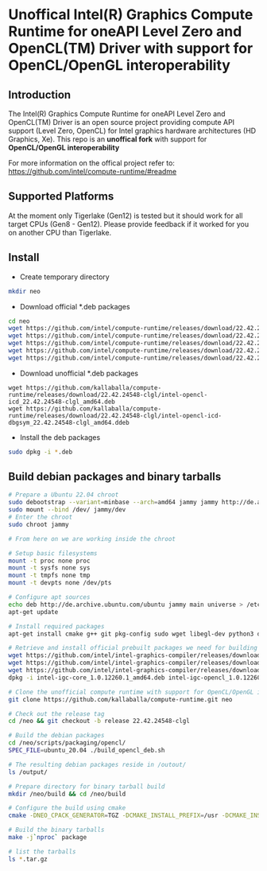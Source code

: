 <!---

Copyright (C) 2018-2021 Intel Corporation

SPDX-License-Identifier: MIT

-->

# Unoffical Intel(R) Graphics Compute Runtime for oneAPI Level Zero and OpenCL(TM) Driver with support for OpenCL/OpenGL interoperability

## Introduction

The Intel(R) Graphics Compute Runtime for oneAPI Level Zero and OpenCL(TM) Driver
is an open source project providing compute API support (Level Zero, OpenCL)
for Intel graphics hardware architectures (HD Graphics, Xe). This repo is an **unoffical fork** with support for **OpenCL/OpenGL interoperability**

For more information on the offical project refer to: https://github.com/intel/compute-runtime/#readme

## Supported Platforms

At the moment only Tigerlake (Gen12) is tested but it should work for all target CPUs (Gen8 - Gen12). Please provide feedback if it worked for you on another CPU than Tigerlake.

## Install

* Create temporary directory
```bash
mkdir neo
```

* Download official *.deb packages

```bash
cd neo
wget https://github.com/intel/compute-runtime/releases/download/22.42.24548/intel-level-zero-gpu-dbgsym_1.3.24548_amd64.ddeb
wget https://github.com/intel/compute-runtime/releases/download/22.42.24548/intel-level-zero-gpu_1.3.24548_amd64.deb
wget https://github.com/intel/compute-runtime/releases/download/22.42.24548/intel-igc-core_1.0.12260.1_amd64.deb
wget https://github.com/intel/compute-runtime/releases/download/22.42.24548/intel-igc-opencl_1.0.12260.1_amd64.deb
wget https://github.com/intel/compute-runtime/releases/download/22.42.24548/intel-igc-opencl-devel_1.0.12260.1_amd64.deb
```

* Download unofficial *.deb packages
```
wget https://github.com/kallaballa/compute-runtime/releases/download/22.42.24548-clgl/intel-opencl-icd_22.42.24548-clgl_amd64.deb
wget https://github.com/kallaballa/compute-runtime/releases/download/22.42.24548-clgl/intel-opencl-icd-dbgsym_22.42.24548-clgl_amd64.ddeb
```

* Install the deb packages
```bash
sudo dpkg -i *.deb
```

## Build debian packages and binary tarballs

```bash
# Prepare a Ubuntu 22.04 chroot
sudo debootstrap --variant=minbase --arch=amd64 jammy jammy http://de.archive.ubuntu.com/ubuntu
sudo mount --bind /dev/ jammy/dev
# Enter the chroot
sudo chroot jammy

# From here on we are working inside the chroot

# Setup basic filesystems
mount -t proc none proc
mount -t sysfs none sys
mount -t tmpfs none tmp
mount -t devpts none /dev/pts

# Configure apt sources
echo deb http://de.archive.ubuntu.com/ubuntu jammy main universe > /etc/apt/sources.list
apt-get update

# Install required packages
apt-get install cmake g++ git pkg-config sudo wget libegl-dev python3 devscripts libigdgmm-dev debhelper ninja-build libva-dev

# Retrieve and install official prebuilt packages we need for building
wget https://github.com/intel/intel-graphics-compiler/releases/download/igc-1.0.12260.1/intel-igc-core_1.0.12260.1_amd64.deb
wget https://github.com/intel/intel-graphics-compiler/releases/download/igc-1.0.12260.1/intel-igc-opencl_1.0.12260.1_amd64.deb
wget https://github.com/intel/intel-graphics-compiler/releases/download/igc-1.0.12260.1/intel-igc-opencl-devel_1.0.12260.1_amd64.deb
dpkg -i intel-igc-core_1.0.12260.1_amd64.deb intel-igc-opencl_1.0.12260.1_amd64.deb intel-igc-opencl-devel_1.0.12260.1_amd64.deb

# Clone the unofficial compute runtime with support for OpenCL/OpenGL interop
git clone https://github.com/kallaballa/compute-runtime.git neo

# Check out the release tag
cd /neo && git checkout -b release 22.42.24548-clgl

# Build the debian packages
cd /neo/scripts/packaging/opencl/
SPEC_FILE=ubuntu_20.04 ./build_opencl_deb.sh

# The resulting debian packages reside in /outout/
ls /output/

# Prepare directory for binary tarball build
mkdir /neo/build && cd /neo/build

# Configure the build using cmake
cmake -DNEO_CPACK_GENERATOR=TGZ -DCMAKE_INSTALL_PREFIX=/usr -DCMAKE_INSTALL_SYSCONFDIR=/etc -DCMAKE_INSTALL_LOCALSTATEDIR=/var -DCMAKE_EXPORT_NO_PACKAGE_REGISTRY=ON -DCMAKE_FIND_USE_PACKAGE_REGISTRY=OFF -DCMAKE_FIND_PACKAGE_NO_PACKAGE_REGISTRY=ON -DCMAKE_INSTALL_RUNSTATEDIR=/run -DCMAKE_VERBOSE_MAKEFILE=ON -DCMAKE_INSTALL_LIBDIR=lib64 -DCMAKE_BUILD_TYPE=Release -DNEO_OCL_VERSION_MAJOR=22 -DNEO_OCL_VERSION_MINOR=44 -DNEO_VERSION_BUILD=18857 -DDO_NOT_RUN_AUB_TESTS=FALSE -DNEO_SKIP_UNIT_TESTS=1 -DNEO_ENABLE_i915_PRELIM_DETECTION=TRUE -DNEO_DISABLE_BUILTINS_COMPILATION=FALSE -DRELEASE_WITH_REGKEYS=FALSE -DIGDRCL_FORCE_USE_LIBVA=FALSE -DNEO_SKIP_OCL_UNIT_TESTS=1 -DDISABLE_WDDM_LINUX=1 -DBUILD_WITH_L0=1 -DNEO_DISABLE_LD_GOLD=1 -Wno-dev ..

# Build the binary tarballs
make -j`nproc` package

# list the tarballs
ls *.tar.gz
```
